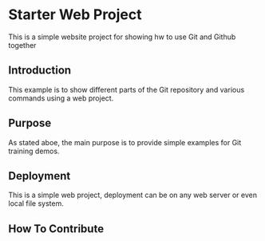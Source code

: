 # Starter Web Project

This is a simple website project for showing hw to use Git and Github together

## Introduction

This example is to show different parts of the Git repository and various commands using a web project.

## Purpose

As stated aboe, the main purpose is to provide simple examples for Git training demos.

## Deployment

This is a simple web project, deployment can be on any web server or even local file system.

## How To Contribute